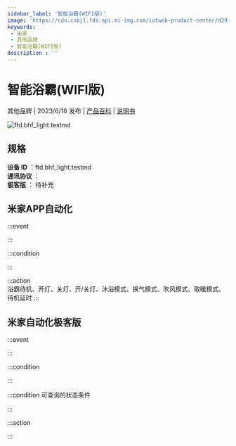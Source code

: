 ```yaml
---
sidebar_label: '智能浴霸(WIFI版)'
image: 'https://cdn.cnbj1.fds.api.mi-img.com/iotweb-product-center/d291bf6264a1330c5ab288756cab6d42_1685350810526.png?GalaxyAccessKeyId=AKVGLQWBOVIRQ3XLEW&Expires=9223372036854775807&Signature=7anmS915zCEmKW+G9rxgucLrFYM='
keywords: 
 - 米家
 - 其他品牌
 - 智能浴霸(WIFI版)
description : ''
---
```

# 智能浴霸(WIFI版)

其他品牌 | 2023/6/16 发布 | [产品百科](https://home.mi.com/webapp/content/baike/product/index.html?model=ftd.bhf_light.testmd/) | [说明书](https://home.mi.com/views/introduction.html?model=ftd.bhf_light.testmd&region=cn)

![ftd.bhf_light.testmd](https://cdn.cnbj1.fds.api.mi-img.com/iotweb-product-center/d291bf6264a1330c5ab288756cab6d42_1685350810526.png?GalaxyAccessKeyId=AKVGLQWBOVIRQ3XLEW&Expires=9223372036854775807&Signature=7anmS915zCEmKW+G9rxgucLrFYM=)

## 规格  
> 
**设备 ID** ：ftd.bhf_light.testmd  
**通讯协议** ：  
**极客版**  ： 待补充 


## 米家APP自动化  

:::event  

:::

:::condition  

:::

:::action   
浴霸待机、开灯、关灯、开/关灯、沐浴模式、换气模式、吹风模式、取暖模式、待机延时
:::

## 米家自动化极客版  

:::event  

:::

:::condition  

:::

:::condition 可查询的状态条件  

:::

:::action  

:::

        
